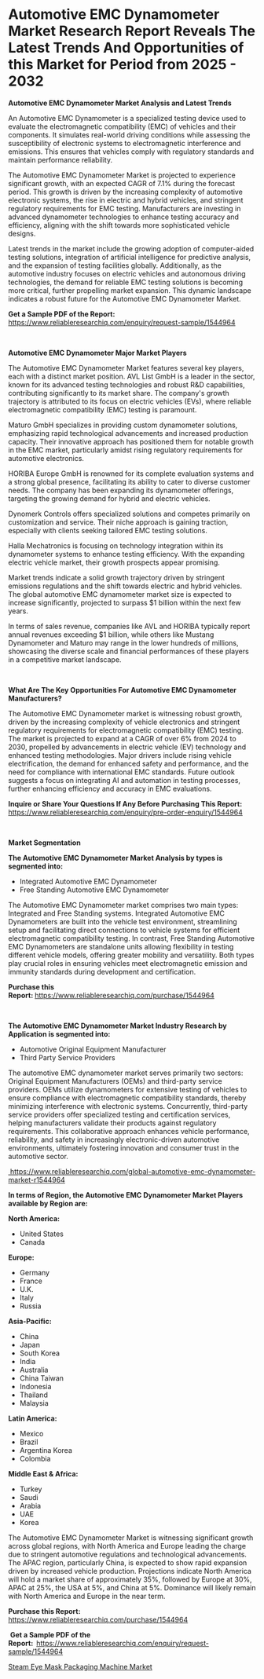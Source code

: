 <p><h1>Automotive EMC Dynamometer Market Research Report Reveals The Latest Trends And Opportunities of this Market for Period from 2025 - 2032</h1></p><p><strong>Automotive EMC Dynamometer Market Analysis and Latest Trends</strong></p>
<p><p>An Automotive EMC Dynamometer is a specialized testing device used to evaluate the electromagnetic compatibility (EMC) of vehicles and their components. It simulates real-world driving conditions while assessing the susceptibility of electronic systems to electromagnetic interference and emissions. This ensures that vehicles comply with regulatory standards and maintain performance reliability.</p><p>The Automotive EMC Dynamometer Market is projected to experience significant growth, with an expected CAGR of 7.1% during the forecast period. This growth is driven by the increasing complexity of automotive electronic systems, the rise in electric and hybrid vehicles, and stringent regulatory requirements for EMC testing. Manufacturers are investing in advanced dynamometer technologies to enhance testing accuracy and efficiency, aligning with the shift towards more sophisticated vehicle designs.</p><p>Latest trends in the market include the growing adoption of computer-aided testing solutions, integration of artificial intelligence for predictive analysis, and the expansion of testing facilities globally. Additionally, as the automotive industry focuses on electric vehicles and autonomous driving technologies, the demand for reliable EMC testing solutions is becoming more critical, further propelling market expansion. This dynamic landscape indicates a robust future for the Automotive EMC Dynamometer Market.</p></p>
<p><strong>Get a Sample PDF of the Report:&nbsp;</strong> <a href="https://www.reliableresearchiq.com/enquiry/request-sample/1544964?utm_campaign=3076&utm_medium=2&utm_source=Github&utm_content=ia&utm_term=11042025&utm_id=automotive-emc-dynamometer">https://www.reliableresearchiq.com/enquiry/request-sample/1544964</a></p>
<p>&nbsp;</p>
<p><strong>Automotive EMC Dynamometer Major Market Players</strong></p>
<p><p>The Automotive EMC Dynamometer Market features several key players, each with a distinct market position. AVL List GmbH is a leader in the sector, known for its advanced testing technologies and robust R&D capabilities, contributing significantly to its market share. The company's growth trajectory is attributed to its focus on electric vehicles (EVs), where reliable electromagnetic compatibility (EMC) testing is paramount.</p><p>Maturo GmbH specializes in providing custom dynamometer solutions, emphasizing rapid technological advancements and increased production capacity. Their innovative approach has positioned them for notable growth in the EMC market, particularly amidst rising regulatory requirements for automotive electronics.</p><p>HORIBA Europe GmbH is renowned for its complete evaluation systems and a strong global presence, facilitating its ability to cater to diverse customer needs. The company has been expanding its dynamometer offerings, targeting the growing demand for hybrid and electric vehicles.</p><p>Dynomerk Controls offers specialized solutions and competes primarily on customization and service. Their niche approach is gaining traction, especially with clients seeking tailored EMC testing solutions.</p><p>Halla Mechatronics is focusing on technology integration within its dynamometer systems to enhance testing efficiency. With the expanding electric vehicle market, their growth prospects appear promising.</p><p>Market trends indicate a solid growth trajectory driven by stringent emissions regulations and the shift towards electric and hybrid vehicles. The global automotive EMC dynamometer market size is expected to increase significantly, projected to surpass $1 billion within the next few years.</p><p>In terms of sales revenue, companies like AVL and HORIBA typically report annual revenues exceeding $1 billion, while others like Mustang Dynamometer and Maturo may range in the lower hundreds of millions, showcasing the diverse scale and financial performances of these players in a competitive market landscape.</p></p>
<p>&nbsp;</p>
<p><strong>What Are The Key Opportunities For Automotive EMC Dynamometer Manufacturers?</strong></p>
<p><p>The Automotive EMC Dynamometer market is witnessing robust growth, driven by the increasing complexity of vehicle electronics and stringent regulatory requirements for electromagnetic compatibility (EMC) testing. The market is projected to expand at a CAGR of over 6% from 2024 to 2030, propelled by advancements in electric vehicle (EV) technology and enhanced testing methodologies. Major drivers include rising vehicle electrification, the demand for enhanced safety and performance, and the need for compliance with international EMC standards. Future outlook suggests a focus on integrating AI and automation in testing processes, further enhancing efficiency and accuracy in EMC evaluations.</p></p>
<p><strong>Inquire or Share Your Questions If Any Before Purchasing This Report:</strong> <a href="https://www.reliableresearchiq.com/enquiry/pre-order-enquiry/1544964?utm_campaign=3076&utm_medium=2&utm_source=Github&utm_content=ia&utm_term=11042025&utm_id=automotive-emc-dynamometer">https://www.reliableresearchiq.com/enquiry/pre-order-enquiry/1544964</a></p>
<p>&nbsp;</p>
<p><strong>Market Segmentation</strong></p>
<p><strong>The Automotive EMC Dynamometer Market Analysis by types is segmented into:</strong></p>
<p><ul><li>Integrated Automotive EMC Dynamometer</li><li>Free Standing Automotive EMC Dynamometer</li></ul></p>
<p><p>The Automotive EMC Dynamometer market comprises two main types: Integrated and Free Standing systems. Integrated Automotive EMC Dynamometers are built into the vehicle test environment, streamlining setup and facilitating direct connections to vehicle systems for efficient electromagnetic compatibility testing. In contrast, Free Standing Automotive EMC Dynamometers are standalone units allowing flexibility in testing different vehicle models, offering greater mobility and versatility. Both types play crucial roles in ensuring vehicles meet electromagnetic emission and immunity standards during development and certification.</p></p>
<p><strong>Purchase this Report:&nbsp;</strong><a href="https://www.reliableresearchiq.com/purchase/1544964?utm_campaign=3076&utm_medium=2&utm_source=Github&utm_content=ia&utm_term=11042025&utm_id=automotive-emc-dynamometer">https://www.reliableresearchiq.com/purchase/1544964</a></p>
<p>&nbsp;</p>
<p><strong>The Automotive EMC Dynamometer Market Industry Research by Application is segmented into:</strong></p>
<p><ul><li>Automotive Original Equipment Manufacturer</li><li>Third Party Service Providers</li></ul></p>
<p><p>The automotive EMC dynamometer market serves primarily two sectors: Original Equipment Manufacturers (OEMs) and third-party service providers. OEMs utilize dynamometers for extensive testing of vehicles to ensure compliance with electromagnetic compatibility standards, thereby minimizing interference with electronic systems. Concurrently, third-party service providers offer specialized testing and certification services, helping manufacturers validate their products against regulatory requirements. This collaborative approach enhances vehicle performance, reliability, and safety in increasingly electronic-driven automotive environments, ultimately fostering innovation and consumer trust in the automotive sector.</p></p>
<p><a href="https://www.reliableresearchiq.com/global-automotive-emc-dynamometer-market-r1544964?utm_campaign=3076&utm_medium=2&utm_source=Github&utm_content=ia&utm_term=11042025&utm_id=automotive-emc-dynamometer">&nbsp;https://www.reliableresearchiq.com/global-automotive-emc-dynamometer-market-r1544964</a></p>
<p><strong>In terms of Region, the Automotive EMC Dynamometer Market Players available by Region are:</strong></p>
<p>
    <p> <strong> North America: </strong>
        <ul>
            <li>United States</li>
            <li>Canada</li>
        </ul>
        </p> 
    <p> <strong> Europe: </strong>
        <ul>
            <li>Germany</li>
            <li>France</li>
            <li>U.K.</li>
            <li>Italy</li>
            <li>Russia</li>
        </ul>
        </p> 
    <p> <strong> Asia-Pacific: </strong>
        <ul>
            <li>China</li>
            <li>Japan</li>
            <li>South Korea</li>
            <li>India</li>
            <li>Australia</li>
            <li>China Taiwan</li>
            <li>Indonesia</li>
            <li>Thailand</li>
            <li>Malaysia</li>
        </ul>
        </p> 
    <p> <strong> Latin America: </strong>
        <ul>
            <li>Mexico</li>
            <li>Brazil</li>
            <li>Argentina Korea</li>
            <li>Colombia</li>
        </ul>
        </p> 
    <p> <strong> Middle East & Africa: </strong>
        <ul>
            <li>Turkey</li>
            <li>Saudi</li>
            <li>Arabia</li>
            <li>UAE</li>
            <li>Korea</li>
        </ul>
    </p>
    </p>
<p><p>The Automotive EMC Dynamometer Market is witnessing significant growth across global regions, with North America and Europe leading the charge due to stringent automotive regulations and technological advancements. The APAC region, particularly China, is expected to show rapid expansion driven by increased vehicle production. Projections indicate North America will hold a market share of approximately 35%, followed by Europe at 30%, APAC at 25%, the USA at 5%, and China at 5%. Dominance will likely remain with North America and Europe in the near term.</p></p>
<p><strong>Purchase this Report: </strong><a href="https://www.reliableresearchiq.com/purchase/1544964?utm_campaign=3076&utm_medium=2&utm_source=Github&utm_content=ia&utm_term=11042025&utm_id=automotive-emc-dynamometer">https://www.reliableresearchiq.com/purchase/1544964</a></p>
<p>&nbsp;<strong>Get a Sample PDF of the Report:&nbsp;&nbsp;</strong><a href="https://www.reliableresearchiq.com/enquiry/request-sample/1544964?utm_campaign=3076&utm_medium=2&utm_source=Github&utm_content=ia&utm_term=11042025&utm_id=automotive-emc-dynamometer">https://www.reliableresearchiq.com/enquiry/request-sample/1544964</a></p>
<p><strong></strong></p>
<p><p><a href="https://github.com/MariaWashington76/Market-Research-Report-List-2/blob/main/steam-eye-mask-packaging-machine-market.md?utm_campaign=3076&utm_medium=2&utm_source=Github&utm_content=ia&utm_term=11042025&utm_id=automotive-emc-dynamometer">Steam Eye Mask Packaging Machine Market</a></p></p>